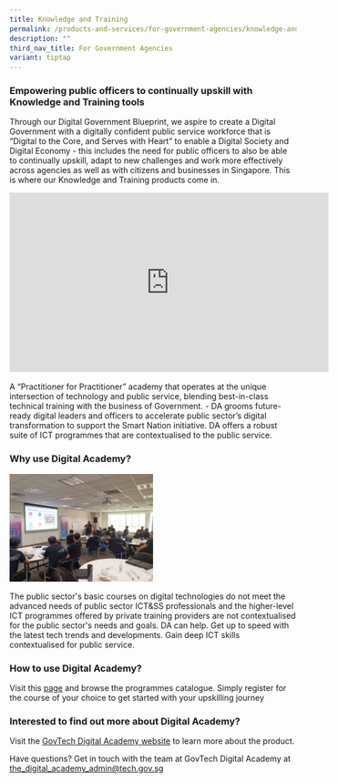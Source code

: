 ```yaml
---
title: Knowledge and Training
permalink: /products-and-services/for-government-agencies/knowledge-and-training/
description: ""
third_nav_title: For Government Agencies
variant: tiptap
---
```

<h3><strong>Empowering public officers to continually upskill with Knowledge and Training tools</strong></h3>
<p>Through our Digital Government Blueprint, we aspire to create a Digital
Government with a digitally confident public service workforce that is
“Digital to the Core, and Serves with Heart” to enable a Digital Society
and Digital Economy - this includes the need for public officers to also
be able to continually upskill, adapt to new challenges and work more effectively
across agencies as well as with citizens and businesses in Singapore. This
is where our Knowledge and Training products come in.</p>
<div class="iframe-wrapper">
<iframe height="315" width="560" allowfullscreen="true" frameborder="0" src="https://www.youtube.com/embed/o73wtjdPQi4?si=LCgMaYd9uerXx89Q"></iframe>
</div>
<p>A “Practitioner for Practitioner” academy that operates at the unique
intersection of technology and public service, blending best-in-class technical
training with the business of Government. - DA grooms future-ready digital
leaders and officers to accelerate public sector’s digital transformation
to support the Smart Nation initiative. DA offers a robust suite of ICT
programmes that are contextualised to the public service.</p>
<h3><strong>Why use Digital Academy?</strong></h3>
<p></p>
<div class="isomer-image-wrapper">
<img style="width: 50%;" height="auto" width="100%" alt="" src="/images/Products and Services/da_classroom.jpg">
</div>
<p>The public sector's basic courses on digital technologies do not meet
the advanced needs of public sector ICT&amp;SS professionals and the higher-level
ICT programmes offered by private training providers are not contextualised
for the public sector's needs and goals. DA can help. Get up to speed with
the latest tech trends and developments. Gain deep ICT skills contextualised
for public service.</p>
<h3><strong>How to use Digital Academy?</strong></h3>
<p>Visit this <a href="https://www.thedigitalacademy.tech.gov.sg/programmes" class="waffle-rich-text-link" rel="noopener noreferrer nofollow" target="_blank"><u>page</u></a> and
browse the programmes catalogue. Simply register for the course of your
choice to get started with your upskilling journey</p>
<h3><strong>Interested to find out more about Digital Academy?</strong></h3>
<p>Visit the <a href="https://www.thedigitalacademy.tech.gov.sg/" class="waffle-rich-text-link" rel="noopener noreferrer nofollow" target="_blank"><u>GovTech Digital Academy website</u></a> to
learn more about the product.</p>
<p>Have questions? Get in touch with the team at GovTech Digital Academy
at <a href="https://www.thedigitalacademy.tech.gov.sg/about-us/practitioners" rel="noopener noreferrer nofollow" target="_blank">the_digital_academy_admin@tech.gov.sg</a>
</p>